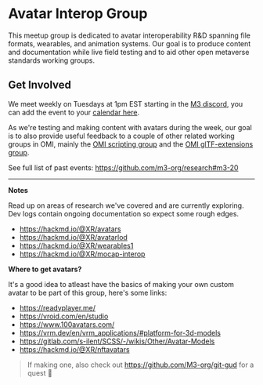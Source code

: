 # Avatar Interop Group

This meetup group is dedicated to avatar interoperability R&D spanning file formats, wearables, and animation systems. Our goal is to produce content and documentation while live field testing and to aid other open metaverse standards working groups.

## Get Involved

We meet weekly on Tuesdays at 1pm EST starting in the [M3 discord](https://discord.gg/m3org), you can add the event to your [calendar here](https://calendar.google.com/event?action=TEMPLATE&tmeid=MXI0djMydnBqMmIzMG9xY3JjN2U3cDBldGFfMjAyMjAzMTVUMTcwMDAwWiBmOWxzcmRnODI1aThpdmdpZm1qdHM4czRsb0Bn&tmsrc=f9lsrdg825i8ivgifmjts8s4lo%40group.calendar.google.com&scp=ALL).

As we're testing and making content with avatars during the week, our goal is to also provide useful feedback to a couple of other related working groups in OMI, mainly the [OMI scripting group](https://github.com/omigroup/omi-scripting-group) and the [OMI glTF-extensions group](https://github.com/omigroup/gltf-extensions).



See full list of past events: https://github.com/m3-org/research#m3-20

---

**Notes**

Read up on areas of research we've covered and are currently exploring. Dev logs contain ongoing documentation so expect some rough edges.

- https://hackmd.io/@XR/avatars
- https://hackmd.io/@XR/avatarlod
- https://hackmd.io/@XR/wearables1
- https://hackmd.io/@XR/mocap-interop


**Where to get avatars?**

It's a good idea to atleast have the basics of making your own custom avatar to be part of this group, here's some links:

- https://readyplayer.me/
- https://vroid.com/en/studio
- https://www.100avatars.com/
- https://vrm.dev/en/vrm_applications/#platform-for-3d-models
- https://gitlab.com/s-ilent/SCSS/-/wikis/Other/Avatar-Models
- https://hackmd.io/@XR/nftavatars

> If making one, also check out https://github.com/M3-org/git-gud for a quest :eyes: 

